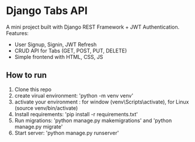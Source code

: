 # Django Tabs API

A mini project built with Django REST Framework + JWT Authentication.
Features:
- User Signup, Signin, JWT Refresh
- CRUD API for Tabs (GET, POST, PUT, DELETE)
- Simple frontend with HTML, CSS, JS

## How to run
1. Clone this repo
2. create virual environment: 'python -m venv venv'
3. activate your environment : for window (venv\Scripts\activate), for Linux (source venv/bin/activate)
4. Install requirements: 'pip install -r requirements.txt'
5. Run migrations: 'python manage.py makemigrations' and 'python manage.py migrate'
6. Start server: 'python manage.py runserver'
